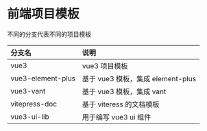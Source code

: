 # 前端项目模板

不同的分支代表不同的项目模板

| 分支名            | 说明                              |
| :---------------- | :-------------------------------- |
| vue3              | vue3 项目模板                     |
| vue3-element-plus | 基于 vue3 模板，集成 element-plus |
| vue3-vant         | 基于 vue3 模板，集成 vant         |
| vitepress-doc     | 基于 viteress 的文档模板          |
| vue3-ui-lib       | 用于编写 vue3 ui 组件             |
